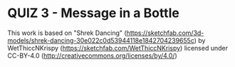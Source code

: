 # QUIZ 3 - Message in a Bottle

This work is based on "Shrek Dancing" (https://sketchfab.com/3d-models/shrek-dancing-30e022c0d53944118e1842704239655c) by WetThiccNKrispy (https://sketchfab.com/WetThiccNKrispy) licensed under CC-BY-4.0 (http://creativecommons.org/licenses/by/4.0/)